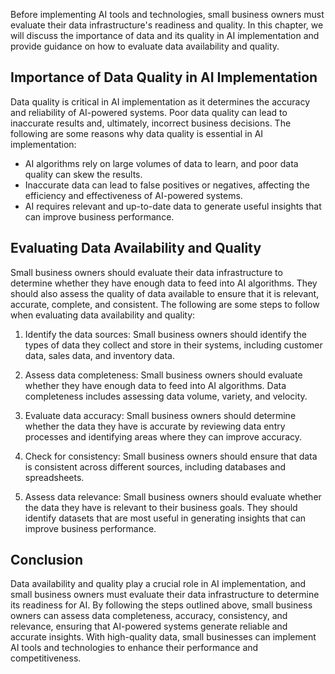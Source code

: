 

Before implementing AI tools and technologies, small business owners must evaluate their data infrastructure's readiness and quality. In this chapter, we will discuss the importance of data and its quality in AI implementation and provide guidance on how to evaluate data availability and quality.

Importance of Data Quality in AI Implementation
-----------------------------------------------

Data quality is critical in AI implementation as it determines the accuracy and reliability of AI-powered systems. Poor data quality can lead to inaccurate results and, ultimately, incorrect business decisions. The following are some reasons why data quality is essential in AI implementation:

* AI algorithms rely on large volumes of data to learn, and poor data quality can skew the results.
* Inaccurate data can lead to false positives or negatives, affecting the efficiency and effectiveness of AI-powered systems.
* AI requires relevant and up-to-date data to generate useful insights that can improve business performance.

Evaluating Data Availability and Quality
----------------------------------------

Small business owners should evaluate their data infrastructure to determine whether they have enough data to feed into AI algorithms. They should also assess the quality of data available to ensure that it is relevant, accurate, complete, and consistent. The following are some steps to follow when evaluating data availability and quality:

1. Identify the data sources: Small business owners should identify the types of data they collect and store in their systems, including customer data, sales data, and inventory data.

2. Assess data completeness: Small business owners should evaluate whether they have enough data to feed into AI algorithms. Data completeness includes assessing data volume, variety, and velocity.

3. Evaluate data accuracy: Small business owners should determine whether the data they have is accurate by reviewing data entry processes and identifying areas where they can improve accuracy.

4. Check for consistency: Small business owners should ensure that data is consistent across different sources, including databases and spreadsheets.

5. Assess data relevance: Small business owners should evaluate whether the data they have is relevant to their business goals. They should identify datasets that are most useful in generating insights that can improve business performance.

Conclusion
----------

Data availability and quality play a crucial role in AI implementation, and small business owners must evaluate their data infrastructure to determine its readiness for AI. By following the steps outlined above, small business owners can assess data completeness, accuracy, consistency, and relevance, ensuring that AI-powered systems generate reliable and accurate insights. With high-quality data, small businesses can implement AI tools and technologies to enhance their performance and competitiveness.
